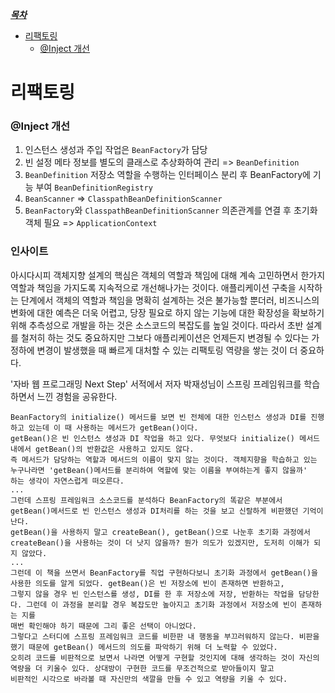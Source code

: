 <u>***목차***</u>
- [리팩토링](#리팩토링)
  + [@Inject 개선](#@Inject-개선)

# 리팩토링
### @Inject 개선
1. 인스턴스 생성과 주입 작업은 `BeanFactory`가 담당
2. 빈 설정 메타 정보를 별도의 클래스로 추상화하여 관리 => `BeanDefinition`
3. `BeanDefinition` 저장소 역할을 수행하는 인터페이스 분리 후 BeanFactory에 기능 부여 `BeanDefinitionRegistry`
4. `BeanScanner` => `ClasspathBeanDefinitionScanner`
5. `BeanFactory`와 `ClasspathBeanDefinitionScanner` 의존관계를 연결 후 초기화 객체 필요 => `ApplicationContext`

### 인사이트
아시다시피 객체지향 설계의 핵심은 객체의 역할과 책임에 대해 계속 고민하면서 한가지 역할과 책임을 가지도록 지속적으로 개선해나가는 것이다. 애플리케이션 구축을 시작하는 단계에서
객체의 역할과 책임을 명확히 설계하는 것은 불가능할 뿐더러, 비즈니스의 변화에 대한 예측은 더욱 어렵고, 당장 필요로 하지 않는 기능에 대한 확장성을 확보하기 위해 추측성으로 개발을 하는 것은
소스코드의 복잡도를 높일 것이다. 따라서 초반 설계를 철저히 하는 것도 중요하지만 그보다 애플리케이션은 언제든지 변경될 수 있다는 가정하에 변경이 발생했을 때 빠르게 대처할 수 있는 리팩토링 역량을 쌓는 것이 더 중요하다.

'자바 웹 프로그래밍 Next Step' 서적에서 저자 박재성님이 스프링 프레임워크를 학습하면서 느낀 경험을 공유한다.
```text
BeanFactory의 initialize() 메서드를 보면 빈 전체에 대한 인스턴스 생성과 DI를 진행하고 있는데 이 때 사용하는 메서드가 getBean()이다.
getBean()은 빈 인스턴스 생성과 DI 작업을 하고 있다. 무엇보다 initialize() 메서드 내에서 getBean()의 반환값은 사용하고 있지도 않다.
즉 메서드가 담당하는 역할과 메서드의 이름이 맞지 않는 것이다. 객체지향을 학습하고 있는 누구나라면 'getBean()메서드를 분리하여 역할에 맞는 이름을 부여하는게 좋지 않을까' 
하는 생각이 자연스럽게 떠오른다.
...  
그런데 스프링 프레임워크 소스코드를 분석하다 BeanFactory의 똑같은 부분에서 getBean()메서드로 빈 인스턴스 생성과 DI처리를 하는 것을 보고 신랄하게 비판했던 기억이 난다.
getBean()을 사용하지 말고 createBean(), getBean()으로 나눈후 초기화 과정에서 createBean()을 사용하는 것이 더 낫지 않을까? 뭔가 의도가 있겠지만, 도저히 이해가 되지 않았다.
...
그런데 이 책을 쓰면서 BeanFactory를 직업 구현하다보니 초기화 과정에서 getBean()을 사용한 의도를 알게 되었다. getBean()은 빈 저장소에 빈이 존재하면 반환하고, 
그렇지 않을 경우 빈 인스턴스를 생성, DI를 한 후 저장소에 저장, 반환하는 작업을 담당한다. 그런데 이 과정을 분리할 경우 복잡도만 높아지고 초기화 과정에서 저장소에 빈이 존재하는 지를
매번 확인해야 하기 때문에 그리 좋은 선택이 아니었다.
그렇다고 스터디에 스프링 프레임워크 코드를 비한판 내 행동을 부끄러워하지 않는다. 비판을 했기 때문에 getBean() 메서드의 의도를 파악하기 위해 더 노력할 수 있었다.
오히려 코드를 비판적으로 보면서 나라면 어떻게 구현할 것인지에 대해 생각하는 것이 자신의 역량을 더 키울수 있다. 상대방이 구현한 코드를 무조건적으로 받아들이지 말고 
비판적인 시각으로 바라볼 때 자신만의 색깔을 만들 수 있고 역량을 키울 수 있다.
```